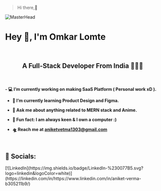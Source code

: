 > Hi there,👋

![MasterHead](https://pa1.aminoapps.com/6443/b6ba7bbaba12eac14410e9f8d58145ca47049725_hq.gif) 

<h1> 
  Hey 👋, I'm Omkar Lomte 
</h1>
<br/>
<div align="center"> 
  <b> 
    <h2> 
      A Full-Stack Developer From India 🤖🧑‍💻 
    </h2>
  </b> 
</div>
<br/>
  <h4> 
  - 💻  I’m currently working on making SaaS Platform ( Personal work xD ).
  
  - 📗  I’m currently learning Product Design and Figma.
  
  - 🙋  Ask me about anything related to MERN stack and Anime. 
    
  - 👾  Fun fact: I am always keen & I own a computer :) 
  
  - 🛸  Reach me at **aniketvetma1303@gmail.com**
  <br/>  
  </h4>

<h2>📱 Socials: </h2>
[![LinkedIn](https://img.shields.io/badge/LinkedIn-%230077B5.svg?logo=linkedin&logoColor=white)](https://linkedin.com/in/https://www.linkedin.com/in/aniket-verma-b305211b9/)

  
<!--
**omkarlomte29/omkarlomte29** is a ✨ _special_ ✨ repository because its `README.md` (this file) appears on your GitHub profile.

Here are some ideas to get you started:

- 🔭 I’m currently working on ...
- 🌱 I’m currently learning ...
- 👯 I’m looking to collaborate on ...
- 🤔 I’m looking for help with ...
- 💬 Ask me about ...
- 📫 How to reach me: ...
- 😄 Pronouns: ...
- ⚡ Fun fact: ...
-->
